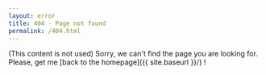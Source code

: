 ```yaml
---
layout: error
title: 404 - Page not found
permalink: /404.html
---
```


(This content is not used)
Sorry, we can't find the page you are looking for. 
Please, get me [back to the homepage]({{ site.baseurl }}/) !
